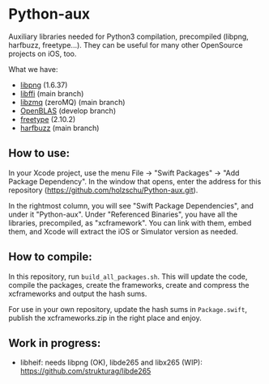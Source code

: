 # Python-aux

Auxiliary libraries needed for Python3 compilation, precompiled (libpng, harfbuzz, freetype...). They can be useful for many other OpenSource projects on iOS, too.

What we have:
- [libpng](http://www.libpng.org/pub/png/libpng.html) (1.6.37)
- [libffi](https://github.com/libffi/libffi) (main branch)
- [libzmq](https://github.com/zeromq/libzmq) (zeroMQ) (main branch)
- [OpenBLAS](https://github.com/xianyi/OpenBLAS) (develop branch)
- [freetype](https://www.freetype.org) (2.10.2)
- [harfbuzz](https://github.com/harfbuzz/harfbuzz) (main branch)

## How to use: 

In your Xcode project, use the menu File -> "Swift Packages" -> "Add Package Dependency". In the window that opens, enter the address for this repository (https://github.com/holzschu/Python-aux.git). 

In the rightmost column, you will see "Swift Package Dependencies", and under it "Python-aux". Under "Referenced Binaries", you have all the libraries, precompiled, as "xcframework". You can link with them, embed them, and Xcode will extract the iOS or Simulator version as needed.

## How to compile: 

In this repository, run `build_all_packages.sh`. This will update the code, compile the packages, create the frameworks, create and compress the xcframeworks and output the hash sums.

For use in your own repository, update the hash sums in `Package.swift`, publish the xcframeworks.zip in the right place and enjoy.

## Work in progress: 

- libheif: needs libpng (OK), libde265 and libx265 (WIP): https://github.com/strukturag/libde265
